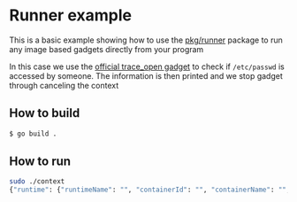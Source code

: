 # Runner example

This is a basic example showing how to use the
[pkg/runner](https://github.com/inspektor-gadget/inspektor-gadget/tree/main/pkg/runner/)
package to run any image based gadgets directly from your program

In this case we use the [official trace_open gadget](ghcr.io/inspektor-gadget/gadget/trace_open:latest) to check if `/etc/passwd` is accessed by someone.
The information is then printed and we stop gadget through canceling the context

## How to build

```bash
$ go build .
```

## How to run

```bash
sudo ./context
{"runtime": {"runtimeName": "", "containerId": "", "containerName": "", "containerImageName": "", "containerImageDigest": ""}, "k8s": {"node": "", "namespace": "", "pod": "", "container": "", "hostnetwork": false}, "timestamp": "2024-01-08T18:12:35.509857394+01:00", "pid": 68186, "uid": 1000, "gid": 1000, "mntns_id": 4026531841, "ret": 3, "flags": 524288, "mode": 0, "comm": "passwd", "fname": "/etc/passwd"}
```
